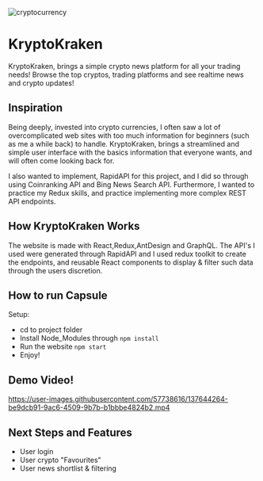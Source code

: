 ![cryptocurrency](https://user-images.githubusercontent.com/57738616/137645195-649e9fff-9df7-4ac1-a6b2-1eb4d90124ed.png)
# KryptoKraken
KryptoKraken, brings a simple crypto news platform for all your trading needs! Browse the top cryptos, trading platforms and see realtime news and crypto updates!

## Inspiration
Being deeply, invested into crypto currencies, I often saw a lot of overcomplicated web sites with too much information for beginners (such as me a while back)
to handle. KryptoKraken, brings a streamlined and simple user interface with the basics information that everyone wants, and will often come looking back for.

I also wanted to implement, RapidAPI for this project, and I did so through using Coinranking API and Bing News Search API. Furthermore, I wanted to practice
my Redux skills, and practice implementing more complex REST API endpoints.

## How KryptoKraken Works

The website is made with React,Redux,AntDesign and GraphQL. The API's I used were generated through RapidAPI and I used redux toolkit to create the endpoints,
and reusable React components to display & filter such data through the users discretion.

## How to run Capsule

Setup:
- cd to project folder
- Install Node_Modules through ```npm install```
- Run the website ```npm start```
- Enjoy!

## Demo Video!

https://user-images.githubusercontent.com/57738616/137644264-be9dcb91-9ac6-4509-9b7b-b1bbbe4824b2.mp4

## Next Steps and Features
- User login
- User crypto "Favourites"
- User news shortlist & filtering



